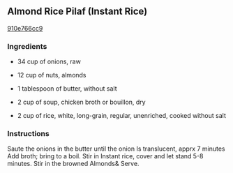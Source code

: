 ## Almond Rice Pilaf (Instant Rice)

[910e766cc9](http://www.food.com/recipe/almond-rice-pilaf-instant-rice-84801)

### Ingredients

 - 34 cup of onions, raw

 - 12 cup of nuts, almonds

 - 1 tablespoon of butter, without salt

 - 2 cup of soup, chicken broth or bouillon, dry

 - 2 cup of rice, white, long-grain, regular, unenriched, cooked without salt

### Instructions

Saute the onions in the butter until the onion Is translucent, apprx 7 minutes Add broth; bring to a boil. Stir in Instant rice, cover and let stand 5-8 minutes. Stir in the browned Almonds& Serve.